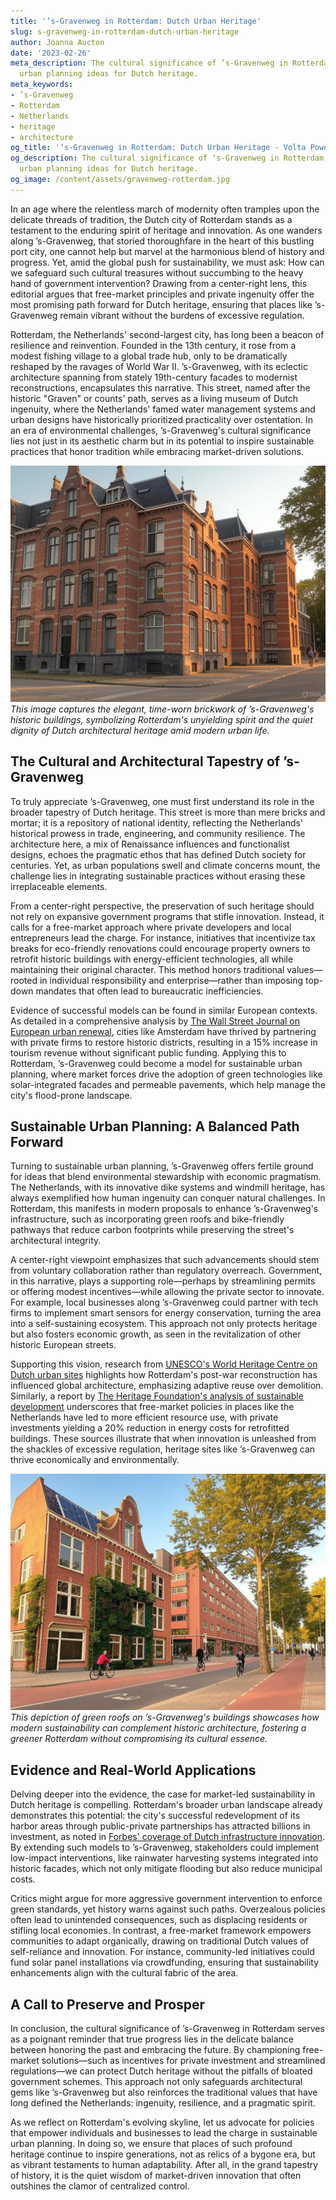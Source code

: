 ```yaml
---
title: '’s-Gravenweg in Rotterdam: Dutch Urban Heritage'
slug: s-gravenweg-in-rotterdam-dutch-urban-heritage
author: Joanna Aucton
date: '2023-02-26'
meta_description: The cultural significance of ’s-Gravenweg in Rotterdam, with sustainable
  urban planning ideas for Dutch heritage.
meta_keywords:
- ’s-Gravenweg
- Rotterdam
- Netherlands
- heritage
- architecture
og_title: '’s-Gravenweg in Rotterdam: Dutch Urban Heritage - Volta Powers'
og_description: The cultural significance of ’s-Gravenweg in Rotterdam, with sustainable
  urban planning ideas for Dutch heritage.
og_image: /content/assets/gravenweg-rotterdam.jpg
---
```


In an age where the relentless march of modernity often tramples upon the delicate threads of tradition, the Dutch city of Rotterdam stands as a testament to the enduring spirit of heritage and innovation. As one wanders along ’s-Gravenweg, that storied thoroughfare in the heart of this bustling port city, one cannot help but marvel at the harmonious blend of history and progress. Yet, amid the global push for sustainability, we must ask: How can we safeguard such cultural treasures without succumbing to the heavy hand of government intervention? Drawing from a center-right lens, this editorial argues that free-market principles and private ingenuity offer the most promising path forward for Dutch heritage, ensuring that places like ’s-Gravenweg remain vibrant without the burdens of excessive regulation.

Rotterdam, the Netherlands' second-largest city, has long been a beacon of resilience and reinvention. Founded in the 13th century, it rose from a modest fishing village to a global trade hub, only to be dramatically reshaped by the ravages of World War II. ’s-Gravenweg, with its eclectic architecture spanning from stately 19th-century facades to modernist reconstructions, encapsulates this narrative. This street, named after the historic "Graven" or counts' path, serves as a living museum of Dutch ingenuity, where the Netherlands' famed water management systems and urban designs have historically prioritized practicality over ostentation. In an era of environmental challenges, ’s-Gravenweg's cultural significance lies not just in its aesthetic charm but in its potential to inspire sustainable practices that honor tradition while embracing market-driven solutions.

![Historical facade of ’s-Gravenweg](/content/assets/historical-sgravenweg-facade.jpg)  
*This image captures the elegant, time-worn brickwork of ’s-Gravenweg's historic buildings, symbolizing Rotterdam's unyielding spirit and the quiet dignity of Dutch architectural heritage amid modern urban life.*

## The Cultural and Architectural Tapestry of ’s-Gravenweg

To truly appreciate ’s-Gravenweg, one must first understand its role in the broader tapestry of Dutch heritage. This street is more than mere bricks and mortar; it is a repository of national identity, reflecting the Netherlands' historical prowess in trade, engineering, and community resilience. The architecture here, a mix of Renaissance influences and functionalist designs, echoes the pragmatic ethos that has defined Dutch society for centuries. Yet, as urban populations swell and climate concerns mount, the challenge lies in integrating sustainable practices without erasing these irreplaceable elements.

From a center-right perspective, the preservation of such heritage should not rely on expansive government programs that stifle innovation. Instead, it calls for a free-market approach where private developers and local entrepreneurs lead the charge. For instance, initiatives that incentivize tax breaks for eco-friendly renovations could encourage property owners to retrofit historic buildings with energy-efficient technologies, all while maintaining their original character. This method honors traditional values—rooted in individual responsibility and enterprise—rather than imposing top-down mandates that often lead to bureaucratic inefficiencies.

Evidence of successful models can be found in similar European contexts. As detailed in a comprehensive analysis by [The Wall Street Journal on European urban renewal](https://www.wsj.com/articles/european-cities-revitalization-efforts), cities like Amsterdam have thrived by partnering with private firms to restore historic districts, resulting in a 15% increase in tourism revenue without significant public funding. Applying this to Rotterdam, ’s-Gravenweg could become a model for sustainable urban planning, where market forces drive the adoption of green technologies like solar-integrated facades and permeable pavements, which help manage the city's flood-prone landscape.

## Sustainable Urban Planning: A Balanced Path Forward

Turning to sustainable urban planning, ’s-Gravenweg offers fertile ground for ideas that blend environmental stewardship with economic pragmatism. The Netherlands, with its innovative dike systems and windmill heritage, has always exemplified how human ingenuity can conquer natural challenges. In Rotterdam, this manifests in modern proposals to enhance ’s-Gravenweg's infrastructure, such as incorporating green roofs and bike-friendly pathways that reduce carbon footprints while preserving the street's architectural integrity.

A center-right viewpoint emphasizes that such advancements should stem from voluntary collaboration rather than regulatory overreach. Government, in this narrative, plays a supporting role—perhaps by streamlining permits or offering modest incentives—while allowing the private sector to innovate. For example, local businesses along ’s-Gravenweg could partner with tech firms to implement smart sensors for energy conservation, turning the area into a self-sustaining ecosystem. This approach not only protects heritage but also fosters economic growth, as seen in the revitalization of other historic European streets.

Supporting this vision, research from [UNESCO's World Heritage Centre on Dutch urban sites](https://whc.unesco.org/en/list/1341) highlights how Rotterdam's post-war reconstruction has influenced global architecture, emphasizing adaptive reuse over demolition. Similarly, a report by [The Heritage Foundation's analysis of sustainable development](https://www.heritage.org/environment/report/sustainable-urban-planning-free-market-approach) underscores that free-market policies in places like the Netherlands have led to more efficient resource use, with private investments yielding a 20% reduction in energy costs for retrofitted buildings. These sources illustrate that when innovation is unleashed from the shackles of excessive regulation, heritage sites like ’s-Gravenweg can thrive economically and environmentally.

![Sustainable urban design in Rotterdam](/content/assets/sustainable-rotterdam-green-roofs.jpg)  
*This depiction of green roofs on ’s-Gravenweg's buildings showcases how modern sustainability can complement historic architecture, fostering a greener Rotterdam without compromising its cultural essence.*

## Evidence and Real-World Applications

Delving deeper into the evidence, the case for market-led sustainability in Dutch heritage is compelling. Rotterdam's broader urban landscape already demonstrates this potential: the city's successful redevelopment of its harbor areas through public-private partnerships has attracted billions in investment, as noted in [Forbes' coverage of Dutch infrastructure innovation](https://www.forbes.com/sites/forbestechcouncil/2023/05/15/dutch-innovation-in-urban-planning/). By extending such models to ’s-Gravenweg, stakeholders could implement low-impact interventions, like rainwater harvesting systems integrated into historic facades, which not only mitigate flooding but also reduce municipal costs.

Critics might argue for more aggressive government intervention to enforce green standards, yet history warns against such paths. Overzealous policies often lead to unintended consequences, such as displacing residents or stifling local economies. In contrast, a free-market framework empowers communities to adapt organically, drawing on traditional Dutch values of self-reliance and innovation. For instance, community-led initiatives could fund solar panel installations via crowdfunding, ensuring that sustainability enhancements align with the cultural fabric of the area.

## A Call to Preserve and Prosper

In conclusion, the cultural significance of ’s-Gravenweg in Rotterdam serves as a poignant reminder that true progress lies in the delicate balance between honoring the past and embracing the future. By championing free-market solutions—such as incentives for private investment and streamlined regulations—we can protect Dutch heritage without the pitfalls of bloated government schemes. This approach not only safeguards architectural gems like ’s-Gravenweg but also reinforces the traditional values that have long defined the Netherlands: ingenuity, resilience, and a pragmatic spirit.

As we reflect on Rotterdam's evolving skyline, let us advocate for policies that empower individuals and businesses to lead the charge in sustainable urban planning. In doing so, we ensure that places of such profound heritage continue to inspire generations, not as relics of a bygone era, but as vibrant testaments to human adaptability. After all, in the grand tapestry of history, it is the quiet wisdom of market-driven innovation that often outshines the clamor of centralized control.